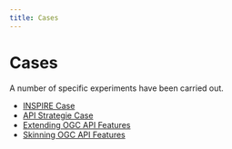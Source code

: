```yaml
---
title: Cases
---
```


# Cases

A number of specific experiments have been carried out.

- [INSPIRE Case](INSPIRE.md)
- [API Strategie Case](api_rules.md)
- [Extending OGC API Features](extending.md)
- [Skinning OGC API Features](skinning.md)

